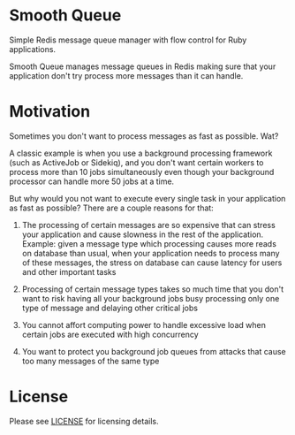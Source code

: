 # Smooth Queue

Simple Redis message queue manager with flow control for Ruby applications.

Smooth Queue manages message queues in Redis making sure that your application don't try process more messages than it
can handle.

# Motivation

Sometimes you don't want to process messages as fast as possible. Wat?

A classic example is when you use a background processing framework (such as ActiveJob or Sidekiq), and you don't want
certain workers to process more than 10 jobs simultaneously even though your background processor can handle more 50
jobs at a time.

But why would you not want to execute every single task in your application as fast as possible? There are a couple
reasons for that:

  1. The processing of certain messages are so expensive that can stress your application and cause slowness in the rest
  of the application.
  Example: given a message type which processing causes more reads on database than usual, when your application needs
  to process many of these messages, the stress on database can cause latency for users and other important tasks

  2. Processing of certain message types takes so much time that you don't want to risk having all your background jobs
  busy processing only one type of message and delaying other critical jobs

  1. You cannot affort computing power to handle excessive load when certain jobs are executed with high concurrency

  3. You want to protect you background job queues from attacks that cause too many messages of the same type

# License

Please see [LICENSE](https://github.com/rafaelsales/smooth-queue/blob/master/LICENSE) for licensing details.
